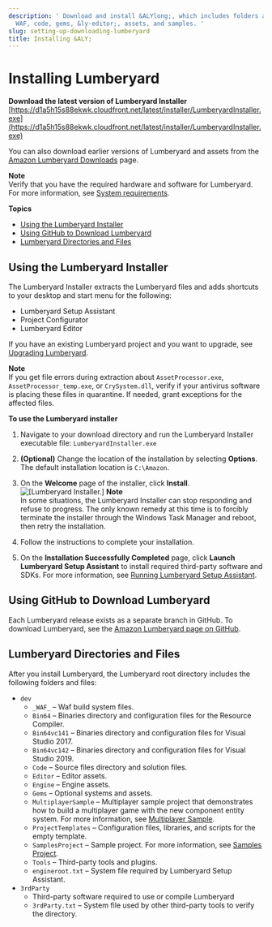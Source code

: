```yaml
---
description: ' Download and install &ALYlong;, which includes folders and files for
  WAF, code, gems, &ly-editor;, assets, and samples. '
slug: setting-up-downloading-lumberyard
title: Installing &ALY;
---
```

# Installing Lumberyard<a name="setting-up-downloading-lumberyard"></a>

**Download the latest version of Lumberyard Installer**  
[https://d1a5h15s88ekwk.cloudfront.net/latest/installer/LumberyardInstaller.exe](https://d1a5h15s88ekwk.cloudfront.net/latest/installer/LumberyardInstaller.exe)

You can also download earlier versions of Lumberyard and assets from the [Amazon Lumberyard Downloads](https://aws.amazon.com/gamedev/lumberyard/downloads) page\.

**Note**  
Verify that you have the required hardware and software for Lumberyard\. For more information, see [System requirements](setting-up-system-requirements.md)\.

**Topics**
+ [Using the Lumberyard Installer](#download-lumberyard-installer)
+ [Using GitHub to Download Lumberyard](#download-lumberyard-github)
+ [Lumberyard Directories and Files](#lumberyard-installed-directories-and-files)

## Using the Lumberyard Installer<a name="download-lumberyard-installer"></a>

The Lumberyard Installer extracts the Lumberyard files and adds shortcuts to your desktop and start menu for the following:
+ Lumberyard Setup Assistant
+ Project Configurator
+ Lumberyard Editor

If you have an existing Lumberyard project and you want to upgrade, see [Upgrading Lumberyard](lumberyard-upgrading.md)\.

**Note**  
If you get file errors during extraction about `AssetProcessor.exe`, `AssetProcessor_temp.exe`, or `CrySystem.dll`, verify if your antivirus software is placing these files in quarantine\. If needed, grant exceptions for the affected files\.

**To use the Lumberyard installer**

1. Navigate to your download directory and run the Lumberyard Installer executable file: `LumberyardInstaller.exe`

1. **\(Optional\)** Change the location of the installation by selecting **Options**\. The default installation location is `C:\Amazon`\. 

1. On the **Welcome** page of the installer, click **Install**\.  
![\[Lumberyard Installer.\]](/images/userguide/lumberyard-installer-1.23.png)
**Note**  
In some situations, the Lumberyard Installer can stop responding and refuse to progress\. The only known remedy at this time is to forcibly terminate the installer through the Windows Task Manager and reboot, then retry the installation\.

1. Follow the instructions to complete your installation\.

1. On the **Installation Successfully Completed** page, click **Launch Lumberyard Setup Assistant** to install required third\-party software and SDKs\. For more information, see [Running Lumberyard Setup Assistant](lumberyard-launcher-using.md)\.

## Using GitHub to Download Lumberyard<a name="download-lumberyard-github"></a>

Each Lumberyard release exists as a separate branch in GitHub\. To download Lumberyard, see the [Amazon Lumberyard page on GitHub](https://github.com/aws/Lumberyard)\.

## Lumberyard Directories and Files<a name="lumberyard-installed-directories-and-files"></a>

After you install Lumberyard, the Lumberyard root directory includes the following folders and files:
+ `dev`
  + `_WAF_` – Waf build system files\.
  + `Bin64` – Binaries directory and configuration files for the Resource Compiler\.
  + `Bin64vc141` – Binaries directory and configuration files for Visual Studio 2017\.
  + `Bin64vc142` – Binaries directory and configuration files for Visual Studio 2019\.
  + `Code` – Source files directory and solution files\.
  + `Editor` – Editor assets\.
  + `Engine` – Engine assets\.
  + `Gems` – Optional systems and assets\.
  + `MultiplayerSample` – Multiplayer sample project that demonstrates how to build a multiplayer game with the new component entity system\. For more information, see [Multiplayer Sample](sample-project-multiplayer-enhanced.md)\.
  + `ProjectTemplates` – Configuration files, libraries, and scripts for the empty template\.
  + `SamplesProject` – Sample project\. For more information, see [Samples Project](sample-project-samples.md)\.
  + `Tools` – Third\-party tools and plugins\.
  + `engineroot.txt` – System file required by Lumberyard Setup Assistant\.
+ `3rdParty`
  + Third\-party software required to use or compile Lumberyard
  + `3rdParty.txt` – System file used by other third\-party tools to verify the directory\.